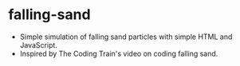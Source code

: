 ﻿# falling-sand
- Simple simulation of falling sand particles with simple HTML and JavaScript.
- Inspired by The Coding Train's video on coding falling sand.
